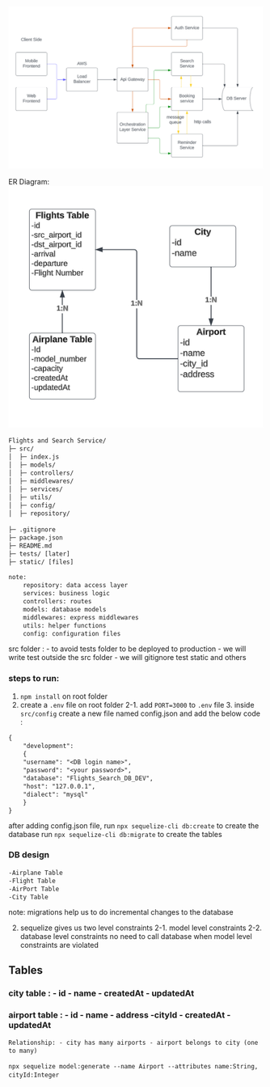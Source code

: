 ![Design](image.png)
<!-- ![Alt text](image-1.png) -->

ER Diagram:
![Alt text](image-2.png)
```
Flights and Search Service/
├─ src/
│  ├─ index.js
│  ├─ models/
│  ├─ controllers/
│  ├─ middlewares/
│  ├─ services/
│  ├─ utils/
│  ├─ config/
│  ├─ repository/

├─ .gitignore
├─ package.json
├─ README.md
├─ tests/ [later]
├─ static/ [files]
```

```
note:
    repository: data access layer
    services: business logic
    controllers: routes
    models: database models
    middlewares: express middlewares
    utils: helper functions
    config: configuration files
```

src folder : - to avoid tests folder to be deployed to production - we will write test outside the src folder - we will gitignore test static and others

### steps to run:

1. `npm install` on root folder
2. create a `.env` file on root folder
   2-1. add `PORT=3000` to `.env` file 3. inside `src/config` create a new file named config.json and add the below code :

```
{
    "development":
    {
    "username": "<DB login name>",
    "password": "<your password>",
    "database": "Flights_Search_DB_DEV",
    "host": "127.0.0.1",
    "dialect": "mysql"
    }
}

```

after adding config.json file, run `npx sequelize-cli db:create` to create the database
run `npx sequelize-cli db:migrate` to create the tables

### DB design

    -Airplane Table
    -Flight Table
    -AirPort Table
    -City Table

note: migrations help us to do incremental changes to the database

2. sequelize gives us two level constraints
   2-1. model level constraints
   2-2. database level constraints
   no need to call database when model level constraints are violated

## Tables

### city table : - id - name - createdAt - updatedAt

### airport table : - id - name - address -cityId - createdAt - updatedAt

    Relationship: - city has many airports - airport belongs to city (one to many)

`npx sequelize model:generate --name Airport --attributes name:String, cityId:Integer`


